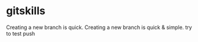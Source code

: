 # gitskills
Creating a new branch is quick.
Creating a new branch is quick & simple.
try to test push 


